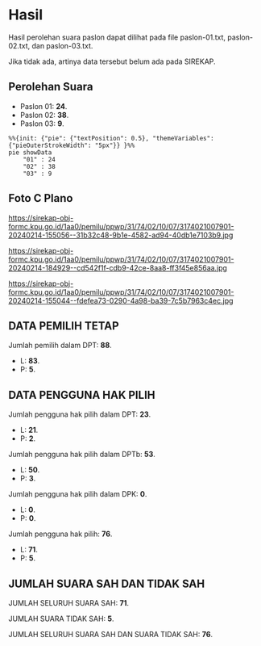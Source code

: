 # Hasil

Hasil perolehan suara paslon dapat dilihat pada file paslon-01.txt, paslon-02.txt, dan paslon-03.txt.

Jika tidak ada, artinya data tersebut belum ada pada SIREKAP.

## Perolehan Suara

 * Paslon 01: **24**.
 * Paslon 02: **38**.
 * Paslon 03: **9**.

```mermaid
%%{init: {"pie": {"textPosition": 0.5}, "themeVariables": {"pieOuterStrokeWidth": "5px"}} }%%
pie showData
    "01" : 24
    "02" : 38
    "03" : 9
```
## Foto C Plano

https://sirekap-obj-formc.kpu.go.id/1aa0/pemilu/ppwp/31/74/02/10/07/3174021007901-20240214-155056--31b32c48-9b1e-4582-ad94-40db1e7103b9.jpg

https://sirekap-obj-formc.kpu.go.id/1aa0/pemilu/ppwp/31/74/02/10/07/3174021007901-20240214-184929--cd542f1f-cdb9-42ce-8aa8-ff3f45e856aa.jpg

https://sirekap-obj-formc.kpu.go.id/1aa0/pemilu/ppwp/31/74/02/10/07/3174021007901-20240214-155044--fdefea73-0290-4a98-ba39-7c5b7963c4ec.jpg

## DATA PEMILIH TETAP

Jumlah pemilih dalam DPT: **88**.
 * L: **83**.
 * P: **5**.

## DATA PENGGUNA HAK PILIH

Jumlah pengguna hak pilih dalam DPT: **23**.
 * L: **21**.
 * P: **2**.

Jumlah pengguna hak pilih dalam DPTb: **53**.
 * L: **50**.
 * P: **3**.

Jumlah pengguna hak pilih dalam DPK: **0**.
 * L: **0**.
 * P: **0**.

Jumlah pengguna hak pilih: **76**.
 * L: **71**.
 * P: **5**.

## JUMLAH SUARA SAH DAN TIDAK SAH

JUMLAH SELURUH SUARA SAH: **71**.

JUMLAH SUARA TIDAK SAH: **5**.

JUMLAH SELURUH SUARA SAH DAN SUARA TIDAK SAH: **76**.
